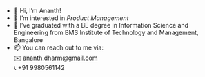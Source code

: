 - 👋 Hi, I’m Ananth!
- 👀 I’m interested in <i>Product Management</i>
- 🌱 I’ve graduated with a BE degree in Information Science and Engineering from BMS Institute of Technology and Management, Bangalore
- 📫 You can reach out to me via:<br>
     ✉️ ananth.dharm@gmail.com<br>
     📞 +91 9980561142

<!---
Ananthdharm/Ananthdharm is a ✨ special ✨ repository because its `README.md` (this file) appears on your GitHub profile.
You can click the Preview link to take a look at your changes.
--->

